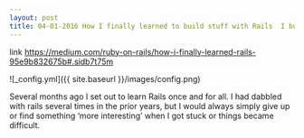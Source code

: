 ```yaml
---
layout: post
title: 04-01-2016 How I finally learned to build stuff with Rails  I built 12 web apps in 12 weeks 
---
```


link <https://medium.com/ruby-on-rails/how-i-finally-learned-rails-95e9b832675b#.sidb7t75m>

![_config.yml]({{ site.baseurl }}/images/config.png)

Several months ago I set out to learn Rails once and for all. I had dabbled with rails several times in the prior years, but I would always simply give up or find something ‘more interesting’ when I got stuck or things became difficult.


